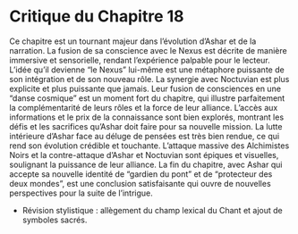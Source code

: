# Critique du Chapitre 18

Ce chapitre est un tournant majeur dans l’évolution d’Ashar et de la narration. La fusion de sa conscience avec le Nexus est décrite de manière immersive et sensorielle, rendant l’expérience palpable pour le lecteur. L’idée qu’il devienne “le Nexus” lui-même est une métaphore puissante de son intégration et de son nouveau rôle.
La synergie avec Noctuvian est plus explicite et plus puissante que jamais. Leur fusion de consciences en une “danse cosmique” est un moment fort du chapitre, qui illustre parfaitement la complémentarité de leurs rôles et la force de leur alliance.
L’accès aux informations et le prix de la connaissance sont bien explorés, montrant les défis et les sacrifices qu’Ashar doit faire pour sa nouvelle mission. La lutte intérieure d’Ashar face au déluge de pensées est très bien rendue, ce qui rend son évolution crédible et touchante.
L’attaque massive des Alchimistes Noirs et la contre-attaque d’Ashar et Noctuvian sont épiques et visuelles, soulignant la puissance de leur alliance. La fin du chapitre, avec Ashar qui accepte sa nouvelle identité de “gardien du pont” et de “protecteur des deux mondes”, est une conclusion satisfaisante qui ouvre de nouvelles perspectives pour la suite de l’intrigue.
- Révision stylistique : allègement du champ lexical du Chant et ajout de symboles sacrés.
